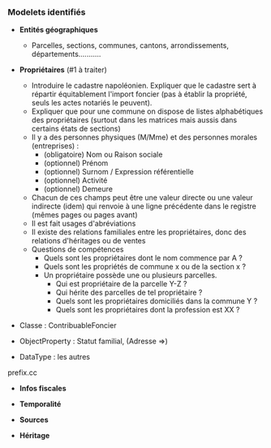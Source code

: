 ### Modelets identifiés

- **Entités géographiques**
    - Parcelles, sections, communes, cantons, arrondissements, départements...........

- **Propriétaires** (#1 à traiter)
    - Introduire le cadastre napoléonien. Expliquer que le cadastre sert à répartir équitablement l'import foncier (pas à établir la propriété, seuls les actes notariés le peuvent). 
    - Expliquer que pour une commune on dispose de listes alphabétiques des propriétaires (surtout dans les matrices mais aussis dans certains états de sections)
    - Il y a des personnes physiques (M/Mme) et des personnes morales (entreprises) :
        - (obligatoire) Nom ou Raison sociale
        - (optionnel) Prénom
        - (optionnel) Surnom / Expression référentielle
        - (optionnel) Activité
        - (optionnel) Demeure
    - Chacun de ces champs peut être une valeur directe ou une valeur indirecte (idem) qui renvoie à une ligne précédente dans le registre (mêmes pages ou pages avant)
    - Il est fait usages d'abréviations
    - Il existe des relations familiales entre les propriétaires, donc des relations d'héritages ou de ventes
    - Questions de compétences
        - Quels sont les propriétaires dont le nom commence par A ?
        - Quels sont les propriétés de commune x ou de la section x ?
        - Un propriétaire possède une ou plusieurs parcelles. 
            - Qui est propriétaire de la parcelle Y-Z ?
            - Qui hérite des parcelles de tel propriétaire ?
            - Quels sont les propriétaires domiciliés dans la commune Y ?
            - Quels sont les propriétaires dont la profession est XX ?

- Classe : ContribuableFoncier
- ObjectProperty : Statut familial, (Adresse =>)
- DataType : les autres


prefix.cc

- **Infos fiscales**

- **Temporalité**

- **Sources**

- **Héritage**